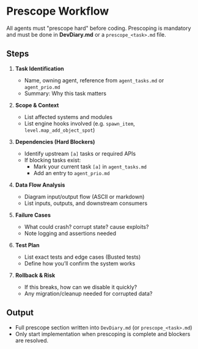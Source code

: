 # Prescope Workflow

All agents must "prescope hard" before coding. Prescoping is mandatory and must be done in **DevDiary.md** or a `prescope_<task>.md` file.

## Steps

1. **Task Identification**
   - Name, owning agent, reference from `agent_tasks.md` or `agent_prio.md`
   - Summary: Why this task matters

2. **Scope & Context**
   - List affected systems and modules
   - List engine hooks involved (e.g. `spawn_item`, `level.map_add_object_spot`)

3. **Dependencies (Hard Blockers)**
   - Identify upstream `[a]` tasks or required APIs
   - If blocking tasks exist:
     - Mark your current task `[a]` in `agent_tasks.md`
     - Add an entry to `agent_prio.md`

4. **Data Flow Analysis**
   - Diagram input/output flow (ASCII or markdown)
   - List inputs, outputs, and downstream consumers

5. **Failure Cases**
   - What could crash? corrupt state? cause exploits?
   - Note logging and assertions needed

6. **Test Plan**
   - List exact tests and edge cases (Busted tests)
   - Define how you’ll confirm the system works

7. **Rollback & Risk**
   - If this breaks, how can we disable it quickly?
   - Any migration/cleanup needed for corrupted data?

## Output

- Full prescope section written into `DevDiary.md` (or `prescope_<task>.md`)
- Only start implementation when prescoping is complete and blockers are resolved.
